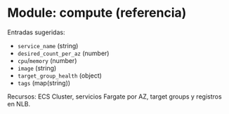 # Module: compute (referencia)

Entradas sugeridas:
- `service_name` (string)
- `desired_count_per_az` (number)
- `cpu`/`memory` (number)
- `image` (string)
- `target_group_health` (object)
- `tags` (map(string))

Recursos: ECS Cluster, servicios Fargate por AZ, target groups y registros en NLB.
